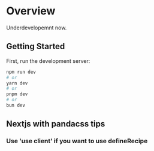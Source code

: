 # Overview

Underdevelopemnt now.

## Getting Started

First, run the development server:

```bash
npm run dev
# or
yarn dev
# or
pnpm dev
# or
bun dev
```

## Nextjs with pandacss tips

### Use 'use client' if you want to use defineRecipe
